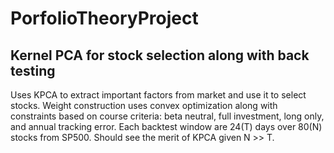 # PorfolioTheoryProject
## Kernel PCA for stock selection along with back testing
Uses KPCA to extract important factors from market and use it to select stocks.
Weight construction uses convex optimization along with constraints based on course criteria: beta neutral, full investment, long only, and annual tracking error.
Each backtest window are 24(T) days over 80(N) stocks from SP500. Should see the merit of KPCA given N >> T.

